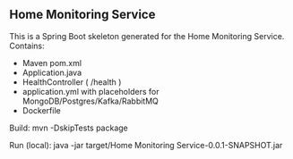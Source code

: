 Home Monitoring Service
--------------------

This is a Spring Boot skeleton generated for the Home Monitoring Service.
Contains:
- Maven pom.xml
- Application.java
- HealthController ( /health )
- application.yml with placeholders for MongoDB/Postgres/Kafka/RabbitMQ
- Dockerfile

Build:
  mvn -DskipTests package

Run (local):
  java -jar target/Home Monitoring Service-0.0.1-SNAPSHOT.jar
